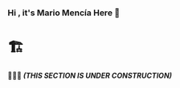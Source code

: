 ### Hi , it's Mario Mencía Here 👋
# 🏗️ #
#### 🚧🔨👷 _(THIS SECTION IS UNDER CONSTRUCTION)_   ####  

<!--
**FlakoMencia/FlakoMencia** is a ✨ _special_ ✨ repository because its `README.md` (this file) appears on your GitHub profile.

Here are some ideas to get you started:

- 🔭 I’m currently working on ...
- 🌱 I’m currently learning ...
- 👯 I’m looking to collaborate on ...
- 🤔 I’m looking for help with ...
- 💬 Ask me about ...
- 📫 How to reach me: ...
- 😄 Pronouns: ...
- ⚡ Fun fact: ...
-->
